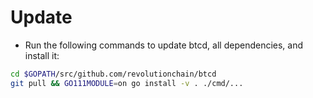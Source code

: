 # Update

* Run the following commands to update btcd, all dependencies, and install it:

```bash
cd $GOPATH/src/github.com/revolutionchain/btcd
git pull && GO111MODULE=on go install -v . ./cmd/...
```
